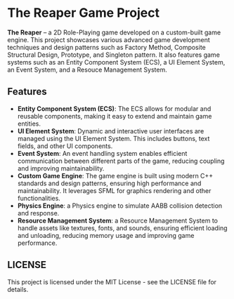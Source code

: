 # The Reaper Game Project

**The Reaper** – a 2D Role-Playing game developed on a custom-built game engine. This project showcases various advanced game development techniques and design patterns such as Factory Method, Composite Structural Design, Prototype, and Singleton pattern. It also features game systems such as an Entity Component System (ECS), a UI Element System, an Event System, and a Resouce Management System.

## Features

- **Entity Component System (ECS)**: The ECS allows for modular and reusable components, making it easy to extend and maintain game entities.
- **UI Element System**: Dynamic and interactive user interfaces are managed using the UI Element System. This includes buttons, text fields, and other UI components.
- **Event System**: An event handling system enables efficient communication between different parts of the game, reducing coupling and improving maintainability.
- **Custom Game Engine**: The game engine is built using modern C++ standards and design patterns, ensuring high performance and maintainability. It leverages SFML for graphics rendering and other functionalities.
- **Physics Engine**: a Physics engine to simulate AABB collision detection and response.
- **Resource Management System**: a Resource Management System to handle assets like textures, fonts, and sounds, ensuring efficient loading and unloading, reducing memory usage and improving game performance.

## LICENSE

This project is licensed under the MIT License - see the LICENSE file for details.